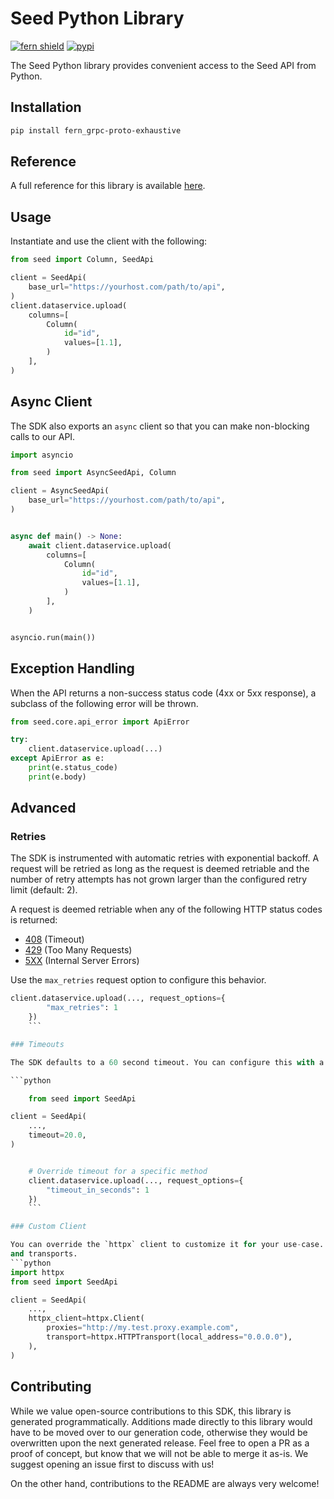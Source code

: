 # Seed Python Library

[![fern shield](https://img.shields.io/badge/%F0%9F%8C%BF-Built%20with%20Fern-brightgreen)](https://buildwithfern.com?utm_source=github&utm_medium=github&utm_campaign=readme&utm_source=Seed%2FPython)
[![pypi](https://img.shields.io/pypi/v/fern_grpc-proto-exhaustive)](https://pypi.python.org/pypi/fern_grpc-proto-exhaustive)

The Seed Python library provides convenient access to the Seed API from Python.

## Installation

```sh
pip install fern_grpc-proto-exhaustive
```

## Reference

A full reference for this library is available [here](./reference.md).

## Usage

Instantiate and use the client with the following:

```python
from seed import Column, SeedApi

client = SeedApi(
    base_url="https://yourhost.com/path/to/api",
)
client.dataservice.upload(
    columns=[
        Column(
            id="id",
            values=[1.1],
        )
    ],
)
```

## Async Client

The SDK also exports an `async` client so that you can make non-blocking calls to our API.

```python
import asyncio

from seed import AsyncSeedApi, Column

client = AsyncSeedApi(
    base_url="https://yourhost.com/path/to/api",
)


async def main() -> None:
    await client.dataservice.upload(
        columns=[
            Column(
                id="id",
                values=[1.1],
            )
        ],
    )


asyncio.run(main())
```

## Exception Handling

When the API returns a non-success status code (4xx or 5xx response), a subclass of the following error
will be thrown.

```python
from seed.core.api_error import ApiError

try:
    client.dataservice.upload(...)
except ApiError as e:
    print(e.status_code)
    print(e.body)
```

## Advanced

### Retries

The SDK is instrumented with automatic retries with exponential backoff. A request will be retried as long
as the request is deemed retriable and the number of retry attempts has not grown larger than the configured
retry limit (default: 2).

A request is deemed retriable when any of the following HTTP status codes is returned:

- [408](https://developer.mozilla.org/en-US/docs/Web/HTTP/Status/408) (Timeout)
- [429](https://developer.mozilla.org/en-US/docs/Web/HTTP/Status/429) (Too Many Requests)
- [5XX](https://developer.mozilla.org/en-US/docs/Web/HTTP/Status/500) (Internal Server Errors)

Use the `max_retries` request option to configure this behavior.

```python
client.dataservice.upload(..., request_options={
        "max_retries": 1
    })
    ```

### Timeouts

The SDK defaults to a 60 second timeout. You can configure this with a timeout option at the client or request level.

```python

    from seed import SeedApi

client = SeedApi(
    ...,
    timeout=20.0,
)


    # Override timeout for a specific method
    client.dataservice.upload(..., request_options={
        "timeout_in_seconds": 1
    })
    ```

### Custom Client

You can override the `httpx` client to customize it for your use-case. Some common use-cases include support for proxies
and transports.
```python
import httpx
from seed import SeedApi

client = SeedApi(
    ...,
    httpx_client=httpx.Client(
        proxies="http://my.test.proxy.example.com",
        transport=httpx.HTTPTransport(local_address="0.0.0.0"),
    ),
)
```

## Contributing

While we value open-source contributions to this SDK, this library is generated programmatically.
Additions made directly to this library would have to be moved over to our generation code,
otherwise they would be overwritten upon the next generated release. Feel free to open a PR as
a proof of concept, but know that we will not be able to merge it as-is. We suggest opening
an issue first to discuss with us!

On the other hand, contributions to the README are always very welcome!
